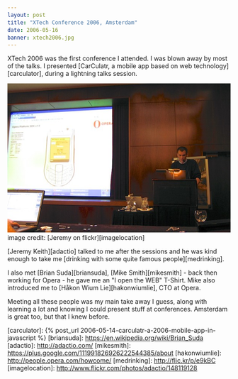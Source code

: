 ```yaml
---
layout: post
title: "XTech Conference 2006, Amsterdam"
date: 2006-05-16
banner: xtech2006.jpg
---
```


XTech 2006 was the first conference I attended. I was blown away by most of the talks.
I presented [CarCulatr, a mobile app based on web technology][carculator], during a lightning talks session.

![Rocco-Georgi presents CarCulatr at XTech 2006](/images/Rocco-Georgi-presents-CarCulatr-at-XTech-2006.jpg)
<br><span class="notimportant">image credit: [Jeremy on flickr][imagelocation]</span>

[Jeremy Keith][adactio] talked to me after the sessions and he was kind enough to take me [drinking with some quite famous people][medrinking].

I also met [Brian Suda][briansuda], [Mike Smith][mikesmith] - back then working for Opera - he gave me an "I open the WEB" T-Shirt.
Mike also introduced me to [Håkon Wium Lie][hakonwiumlie], CTO at Opera.

Meeting all these people was my main take away I guess, along with learning a lot and knowing I could present stuff at conferences.
Amsterdam is great too, but that I knew before.

[carculator]: {% post_url 2006-05-14-carculatr-a-2006-mobile-app-in-javascript %}
[briansuda]: https://en.wikipedia.org/wiki/Brian_Suda
[adactio]: http://adactio.com/
[mikesmith]: https://plus.google.com/111991826926222544385/about
[hakonwiumlie]: http://people.opera.com/howcome/
[medrinking]: http://flic.kr/p/e9kBC
[imagelocation]: http://www.flickr.com/photos/adactio/148119128
